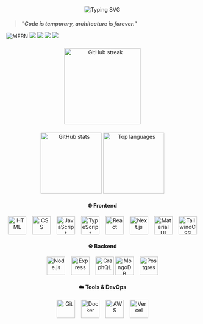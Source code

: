 <div align="center">

<img src="https://readme-typing-svg.herokuapp.com?font=Fira+Code&size=30&duration=3000&pause=1000&color=06B6D4&center=true&vCenter=true&width=600&lines=Hi+there,+Let's+Connect" alt="Typing SVG" />

</div>

####

<blockquote>
  <p><em><strong>"Code is temporary, architecture is forever."</strong></em></p>
</blockquote>

<p>

![MERN](https://img.shields.io/badge/MERN-Stack-green?style=for-the-badge&logo=mongodb&logoColor=white)    <img src="https://img.shields.io/badge/Frontend-React-blue?style=for-the-badge&logo=react&logoColor=white" />
  <img src="https://img.shields.io/badge/Backend-Node.js-green?style=for-the-badge&logo=node.js&logoColor=white" />
  <img src="https://img.shields.io/badge/Database-MongoDB-darkgreen?style=for-the-badge&logo=mongodb&logoColor=white" />
  <img src="https://img.shields.io/badge/Styling-TailwindCSS-06B6D4?style=for-the-badge&logo=tailwindcss&logoColor=white" />
</p>


###




###

<div align="center">
  <img src="https://streak-stats.demolab.com?user=s3nsh1-dev&theme=dark&hide_border=false&border_radius=5" height="200" alt="GitHub streak" />
</div>

###

<div align="center">
  <img src="https://github-readme-stats.vercel.app/api?username=s3nsh1-dev&show_icons=true&theme=dark&count_private=true&hide_border=false" height="160" alt="GitHub stats" />  
  <img src="https://github-readme-stats.vercel.app/api/top-langs?username=s3nsh1-dev&layout=compact&langs_count=6&theme=dark&hide_border=false" height="160" alt="Top languages" />  
</div>

<div align="center">

#### 🌐 Frontend
<img src="https://skillicons.dev/icons?i=html" height="48" alt="HTML" /> <img width="8" />
<img src="https://skillicons.dev/icons?i=css" height="48" alt="CSS" /> <img width="8" />
<img src="https://skillicons.dev/icons?i=js" height="48" alt="JavaScript" /> <img width="8" />
<img src="https://skillicons.dev/icons?i=ts" height="48" alt="TypeScript" /> <img width="8" />
<img src="https://skillicons.dev/icons?i=react" height="48" alt="React" /> <img width="8" />
<img src="https://skillicons.dev/icons?i=nextjs" height="48" alt="Next.js" /> <img width="8" />
<img src="https://skillicons.dev/icons?i=materialui" height="48" alt="Material UI" /> <img width="8" />
<img src="https://skillicons.dev/icons?i=tailwind" height="48" alt="TailwindCSS" />

#### ⚙️ Backend
<img src="https://skillicons.dev/icons?i=nodejs" height="48" alt="Node.js" /> <img width="8" />
<img src="https://skillicons.dev/icons?i=express" height="48" alt="Express" /> <img width="8" />
<img src="https://skillicons.dev/icons?i=graphql" height="48" alt="GraphQL" />
<img src="https://skillicons.dev/icons?i=mongodb" height="48" alt="MongoDB" /> <img width="8" />
<img src="https://skillicons.dev/icons?i=postgres" height="48" alt="Postgres" />

#### ☁️ Tools & DevOps
<img src="https://skillicons.dev/icons?i=git" height="48" alt="Git" /> <img width="8" />
<img src="https://skillicons.dev/icons?i=docker" height="48" alt="Docker" /> <img width="8" />
<img src="https://skillicons.dev/icons?i=aws" height="48" alt="AWS" /> <img width="8" />
<img src="https://skillicons.dev/icons?i=vercel" height="48" alt="Vercel" />

</div>

